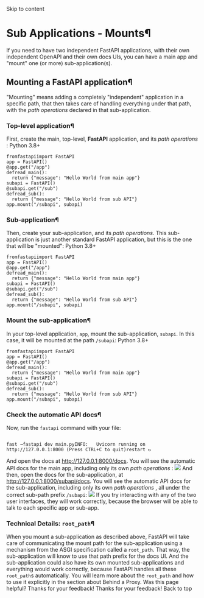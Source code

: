 Skip to content 
# Sub Applications - Mounts¶
If you need to have two independent FastAPI applications, with their own independent OpenAPI and their own docs UIs, you can have a main app and "mount" one (or more) sub-application(s).
## Mounting a **FastAPI** application¶
"Mounting" means adding a completely "independent" application in a specific path, that then takes care of handling everything under that path, with the _path operations_ declared in that sub-application.
### Top-level application¶
First, create the main, top-level, **FastAPI** application, and its _path operations_ :
Python 3.8+
```
fromfastapiimport FastAPI
app = FastAPI()
@app.get("/app")
defread_main():
  return {"message": "Hello World from main app"}
subapi = FastAPI()
@subapi.get("/sub")
defread_sub():
  return {"message": "Hello World from sub API"}
app.mount("/subapi", subapi)

```

### Sub-application¶
Then, create your sub-application, and its _path operations_.
This sub-application is just another standard FastAPI application, but this is the one that will be "mounted":
Python 3.8+
```
fromfastapiimport FastAPI
app = FastAPI()
@app.get("/app")
defread_main():
  return {"message": "Hello World from main app"}
subapi = FastAPI()
@subapi.get("/sub")
defread_sub():
  return {"message": "Hello World from sub API"}
app.mount("/subapi", subapi)

```

### Mount the sub-application¶
In your top-level application, `app`, mount the sub-application, `subapi`.
In this case, it will be mounted at the path `/subapi`:
Python 3.8+
```
fromfastapiimport FastAPI
app = FastAPI()
@app.get("/app")
defread_main():
  return {"message": "Hello World from main app"}
subapi = FastAPI()
@subapi.get("/sub")
defread_sub():
  return {"message": "Hello World from sub API"}
app.mount("/subapi", subapi)

```

### Check the automatic API docs¶
Now, run the `fastapi` command with your file:
```

fast →fastapi dev main.pyINFO:   Uvicorn running on http://127.0.0.1:8000 (Press CTRL+C to quit)restart ↻

```

And open the docs at http://127.0.0.1:8000/docs.
You will see the automatic API docs for the main app, including only its own _path operations_ :
![](https://fastapi.tiangolo.com/img/tutorial/sub-applications/image01.png)
And then, open the docs for the sub-application, at http://127.0.0.1:8000/subapi/docs.
You will see the automatic API docs for the sub-application, including only its own _path operations_ , all under the correct sub-path prefix `/subapi`:
![](https://fastapi.tiangolo.com/img/tutorial/sub-applications/image02.png)
If you try interacting with any of the two user interfaces, they will work correctly, because the browser will be able to talk to each specific app or sub-app.
### Technical Details: `root_path`¶
When you mount a sub-application as described above, FastAPI will take care of communicating the mount path for the sub-application using a mechanism from the ASGI specification called a `root_path`.
That way, the sub-application will know to use that path prefix for the docs UI.
And the sub-application could also have its own mounted sub-applications and everything would work correctly, because FastAPI handles all these `root_path`s automatically.
You will learn more about the `root_path` and how to use it explicitly in the section about Behind a Proxy.
Was this page helpful? 
Thanks for your feedback! 
Thanks for your feedback! 
Back to top 
